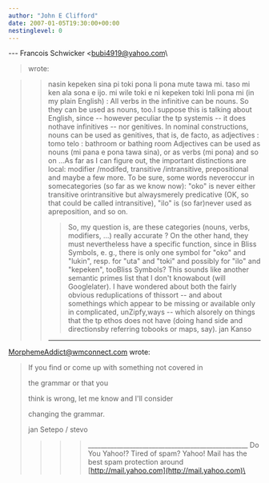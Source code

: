 ```yaml
---
author: "John E Clifford"
date: 2007-01-05T19:30:00+00:00
nestinglevel: 0
---
```

\---
 Francois Schwicker <[bubi4919@yahoo.com](mailto://bubi4919@yahoo.com)\
> wrote:

>> nasin kepeken sina pi toki pona li pona mute tawa mi.
> taso mi ken ala sona e ijo. mi wile toki e ni kepeken
> toki Inli pona mi (in my plain English) :
>> All verbs in the infinitive can be nouns. So they can
> be used as nouns, too.I suppose this is talking about English, since --
 however peculiar the tp systemis --
 it does nothave infinitives --
 nor genitives.
> In nominal constructions, nouns can be used as
> genitives, that is, de facto, as adjectives :
> tomo telo : bathroom or bathing room
>> Adjectives can be used as nouns (mi pana e pona tawa
> sina), or as verbs (mi pona)
>> and so on ...As far as I can figure out, the important distinctions are local: modifier /modifed, transitive /intransitive, prepositional and maybe a few more. To be sure, some words neveroccur in somecategories (so far as we know now): "oko" is never either transitive orintransitive but alwaysmerely predicative (OK, so that could be called intransitive), "ilo" is (so far)never used as apreposition, and so on.
>>> So, my question is, are these categories (nouns,
> verbs, modifiers, ...) really accurate ?
>> On the other hand, they must nevertheless have a
> specific function, since in Bliss Symbols, e. g.,
> there is only one symbol for "oko" and "lukin", resp.
> for "uta" and "toki" and possibly for "ilo" and
> "kepeken", tooBliss Symbols? This sounds like another semantic primes list that I don't knowabout (will Googlelater). I have wondered about both the fairly obvious reduplications of thissort --
and about somethings which appear to be missing or available only in complicated, unZipfy,ways --
 which alsorely on things that the tp ethos does not have (doing hand side and directionsby referring tobooks or maps, say).
> jan Kanso
>> ---
 [MorphemeAddict@wmconnect.com](mailto://MorphemeAddict@wmconnect.com) wrote:

>> 
> If you find or come up with something not covered in
> 
> the grammar or that you
> 
> think is wrong, let me know and I'll consider
> 
> changing the grammar.
> 
>> 
> jan Setepo / stevo
> 
>>>> \_\_\_\_\_\_\_\_\_\_\_\_\_\_\_\_\_\_\_\_\_\_\_\_\_\_\_\_\_\_\_\_\_\_\_\_\_\_\_\_\_\_\_\_\_\_\_\_\_\_
> Do You Yahoo!?
> Tired of spam? Yahoo! Mail has the best spam protection around
> [http://mail.yahoo.com](http://mail.yahoo.com)\
>